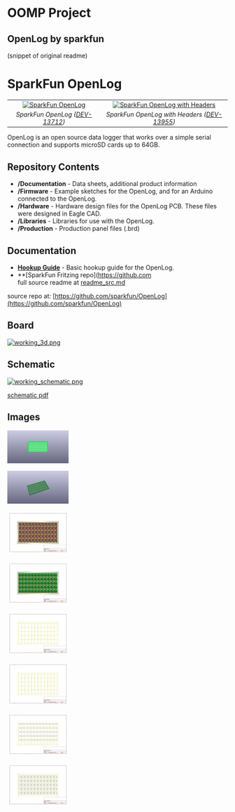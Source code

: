 # OOMP Project  
## OpenLog  by sparkfun  
  
(snippet of original readme)  
  
SparkFun OpenLog  
================  
  
<table class="table table-hover table-striped table-bordered">  
  <tr align="center">  
   <td><a href="https://www.sparkfun.com/products/13712"><img src="https://cdn.sparkfun.com//assets/parts/1/1/2/0/2/13712-SparkFun_OpenLog-01.jpg" alt="SparkFun OpenLog"></a></td>  
   <td><a href="https://www.sparkfun.com/products/13955"><img src="https://cdn.sparkfun.com//assets/parts/1/1/6/6/3/13955-SparkFun_OpenLog_with_headers-01.jpg" alt="SparkFun OpenLog with Headers"></a></td>  
  </tr>  
  <tr align="center">  
    <td><i>SparkFun OpenLog (<a href="https://www.sparkfun.com/products/13712">DEV-13712</a>)</i></td>  
    <td><i>SparkFun OpenLog with Headers (<a href="https://www.sparkfun.com/products/13955">DEV-13955</a>)</i></td>  
  </tr>  
</table>  
  
OpenLog is an open source data logger that works over a simple serial connection and supports microSD cards up to 64GB.   
  
Repository Contents  
-------------------  
* **/Documentation** - Data sheets, additional product information  
* **/Firmware** - Example sketches for the OpenLog, and for an Arduino connected to the OpenLog.  
* **/Hardware** - Hardware design files for the OpenLog PCB. These files were designed in Eagle CAD.  
* **/Libraries** - Libraries for use with the OpenLog.  
* **/Production** - Production panel files (.brd)  
  
Documentation  
--------------  
* **[Hookup Guide](https://learn.sparkfun.com/tutorials/openlog-hookup-guide)** - Basic hookup guide for the OpenLog.  
* **[SparkFun Fritzing repo](https://github.com  
  full source readme at [readme_src.md](readme_src.md)  
  
source repo at: [https://github.com/sparkfun/OpenLog](https://github.com/sparkfun/OpenLog)  
## Board  
  
[![working_3d.png](working_3d_600.png)](working_3d.png)  
## Schematic  
  
[![working_schematic.png](working_schematic_600.png)](working_schematic.png)  
  
[schematic pdf](working_schematic.pdf)  
## Images  
  
[![working_3D_bottom.png](working_3D_bottom_140.png)](working_3D_bottom.png)  
  
[![working_3D_top.png](working_3D_top_140.png)](working_3D_top.png)  
  
[![working_assembly_page_01.png](working_assembly_page_01_140.png)](working_assembly_page_01.png)  
  
[![working_assembly_page_02.png](working_assembly_page_02_140.png)](working_assembly_page_02.png)  
  
[![working_assembly_page_03.png](working_assembly_page_03_140.png)](working_assembly_page_03.png)  
  
[![working_assembly_page_04.png](working_assembly_page_04_140.png)](working_assembly_page_04.png)  
  
[![working_assembly_page_05.png](working_assembly_page_05_140.png)](working_assembly_page_05.png)  
  
[![working_assembly_page_06.png](working_assembly_page_06_140.png)](working_assembly_page_06.png)  
